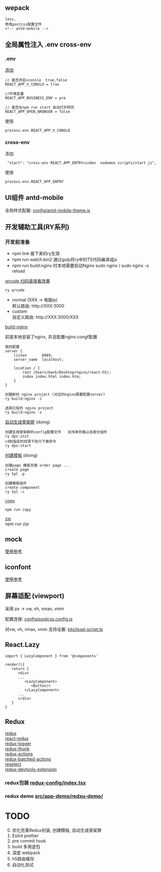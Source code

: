 
 ## wepack

    less,
    修改postcss配置文件
    <!-- antd-mobile -->


## 全局属性注入  .env cross-env
   ### .env
   [添加](https://github.com/Xiao2GouZi/react-h5/blob/master/.env) 
   ```
   // 是否开启vconsle  true,false
   REACT_APP_V_CONSLO = true

   //环境变量
   REACT_APP_BUSINESS_ENV = pre  

   // 是否在npm run start 自动打开网页
   REACT_APP_OPEN_BROWSER = false
   ```
   使用
   ```
   process.env.REACT_APP_V_CONSLO
   ```

   ### cross-env
   添加 
   ```
    "start": "cross-env REACT_APP_ENTRY=index  nodemon scripts/start.js",
   ```
   使用
   ```
   process.env.REACT_APP_ENTRY
   ```


## UI组件 antd-mobile

全局样式配置: [config/antd-mobile-theme.js](https://github.com/Xiao2GouZi/react-h5/blob/master/config/antd-mobile-theme.js)

## 开发辅助工具(RY系列)

   ### 开发前准备
   * npm link 接下来的ry生效
   * npm run watch:bin2 通过gulp将ry中的TS代码编译成js
   * npm run build:nginx 时本地需要启动Nginx   sudo nginx / sudo nginx -s reload


   [qrcode 扫码直接看效果](https://github.com/Xiao2GouZi/react-h5/blob/master/ry/commanders/qrcode.ts)
    
    ry qrcode
   * normal   (XXX -> 电脑ip)  
       默认路由: http://XXX:3000
   * custom  
      自定义路由: http://XXX:3000/XXX


   [build-nginx](https://github.com/Xiao2GouZi/react-h5/blob/master/ry/commanders/build-nginx.ts)
    
   前提本地安装了nginx, 并且配置nginx.congf配置  

    我的配置
    server {
        listen       8989;
        server_name  localhost;

        location / {
            root /Users/bank/Desktop/nginx/react-h5/;
            index index.html index.htm;
        }
    }

    创建新的 nginx project (对应的nginx需要配置server)
    ry build:nginx -i
  
    选择已有的 nginx project
    ry build:nginx -s


   [自动生成骨架屏](https://github.com/Xiao2GouZi/react-h5/tree/master/ry/commanders/draw-page-structure)  (doing)
   

    创建生成骨架屏的config配置文件   支持单页面以及部分组件
    ry dps:init
    cd到指定的目录下执行下面命令
    ry dps:start

   [创建模板](https://github.com/Xiao2GouZi/react-h5/blob/master/ry/commanders/template.ts)  (doing)

    创建page 模板页面 order page ...
    create page
    ry tpl -p

    创建模板组件
    create component 
    ry tpl -c


   [copy](https://github.com/Xiao2GouZi/react-h5/blob/master/scripts/copy.js)

    npm run copy

   [zip](https://github.com/Xiao2GouZi/react-h5/blob/master/scripts/zip.js)   
    npm run zip


## mock
   [使用参考](https://github.com/Xiao2GouZi/react-h5/blob/master/mock/README.md)

## iconfont
   [使用参考](https://github.com/Xiao2GouZi/react-h5/blob/master/iconfont/README.md)   


## 屏幕适配 (viewport)
   采用 px -> vw, vh, vmax, vmin

   配置连接: [config/postcss.config.js](https://github.com/Xiao2GouZi/react-h5/blob/master/config/postcss.config.js)   

   对vw, vh, vmax, vmin 支持设置: [kits/load-script.ts](https://github.com/Xiao2GouZi/react-h5/blob/master/src/kits/load-script.ts)


## React.Lazy

   ```
   import { LazyComponent } from '@components'

   render(){
      return {
         <div>
         ...
            <LazyComponent>
               <Button/>
            </LazyComponent>
         ...
         </div>
      }
   }

   ```


## Redux
   [redux]()  
   [react-redux]()    
   [redux-logger]()  
   [redux-thunk]()   
   [redux-actions]()   
   [redux-batched-actions]()   
   [reselect]()    
   [redux-devtools-extension]()

   ### redux包装 [redux-config/index.tsx](https://github.com/Xiao2GouZi/react-h5/blob/master/src/redux-config/) 
    
   ### redux demo [src/app-demo/redxu-demo/](https://github.com/Xiao2GouZi/react-h5/tree/master/src/app-demo/redux-demo)

   



# TODO
   0. 优化完善Redux封装, 创建模板, 自动生成骨架屏
   1. Eslint  prettier
   2. pre commit hook
   3. build 多用途包
   4. 深度 webpack 
   5. h5路由缓存
   6. 自动化测试